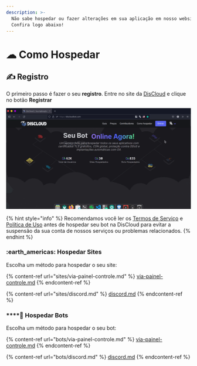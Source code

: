 ```yaml
---
description: >-
  Não sabe hospedar ou fazer alterações em sua aplicação em nosso website?
  Confira logo abaixo!
---
```


# ☁ Como Hospedar

## ✍ Registro

O primeiro passo é fazer o seu **registro**. Entre no site da [DisCloud](https://discloudbot.com) e clique no botão **Registrar**

![](../../.gitbook/assets/login.gif)

{% hint style="info" %}
Recomendamos você ler os [Termos de Serviço](broken-reference) e [Política de Uso](broken-reference) antes de hospedar seu bot na DisCloud para evitar a suspensão da sua conta de nossos serviços ou problemas relacionados.
{% endhint %}

### :earth\_americas: Hospedar Sites

Escolha um método para hospedar o seu site:

{% content-ref url="sites/via-painel-controle.md" %}
[via-painel-controle.md](sites/via-painel-controle.md)
{% endcontent-ref %}

{% content-ref url="sites/discord.md" %}
[discord.md](sites/discord.md)
{% endcontent-ref %}

### ****:robot: **Hospedar Bots**

Escolha um método para hospedar o seu bot:

{% content-ref url="bots/via-painel-controle.md" %}
[via-painel-controle.md](bots/via-painel-controle.md)
{% endcontent-ref %}

{% content-ref url="bots/discord.md" %}
[discord.md](bots/discord.md)
{% endcontent-ref %}
